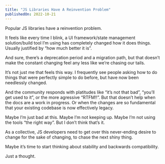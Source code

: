 ```yaml
---
title: "JS Libraries Have A Reinvention Problem"
publishedOn: 2022-10-21
---
```


Popular JS libraries have a reinvention problem.

It feels like every time I blink, a UI framework/state management solution/build tool I’m using has completely changed how it does things. Usually justified by “how much better it is”.

And sure, there’s a deprecation period and a migration path, but that doesn’t make the constant changing feel any less like we’re chasing our tails.

It’s not just me that feels this way. I frequently see people asking how to do things that were perfectly simple to do before, but have now been needlessly changed.

And the community responds with platitudes like “it’s not that bad”, “you’ll get used to it”, or the more agressive “RTFM!!”. But that doesn’t help when the docs are a work in progress. Or when the changes are so fundamental that your existing codebase is now effectively legacy.

Maybe I’m just bad at this. Maybe I’m not keeping up. Maybe I’m not using the tools “the right way”. But I don’t think that’s it.

As a collective, JS developers need to get over this never-ending desire to change for the sake of changing, to chase the next shiny thing.

Maybe it’s time to start thinking about stability and backwards compatibility.

Just a thought.
